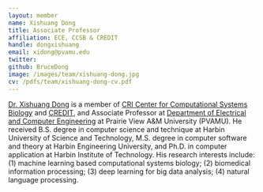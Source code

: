 ```yaml
---
layout: member
name: Xishuang Dong
title: Associate Professor
affiliation: ECE, CCSB & CREDIT
handle: dongxishuang
email: xidong@pvamu.edu
twitter: 
github: BruceDong
image: /images/team/xishuang-dong.jpg
cv: /pdfs/team/xishuang-dong-cv.pdf
---
```


[Dr. Xishuang Dong](https://ccsb.pvamu.edu/team/xishuang-dong/) is a member of [CRI Center for Computational Systems Biology](https://ccsb.pvamu.edu) and [CREDIT](https://www.pvamu.edu/engineering/credit/), and Associate Professor at [Department of Electrical and Computer Engineering](https://www.pvamu.edu/ece/) at Prairie View A&M University (PVAMU).   He received B.S. degree in computer science and technique at Harbin University of Science and Technology, M.S. degree in computer software and theory at Harbin Engineering University, and Ph.D. in computer application at Harbin Institute of Technology. His research interests include: (1) machine learning based computational systems biology; (2) biomedical information processing; (3) deep learning for big data analysis; (4) natural language processing.


